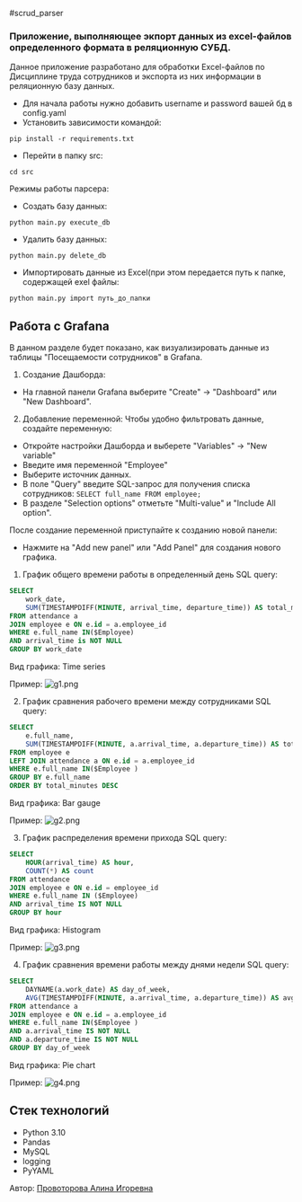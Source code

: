 #scrud_parser

### Приложение, выполняющее экпорт данных из excel-файлов определенного формата в реляционную СУБД.

Данное приложение разработано для обработки Excel-файлов по Дисциплине труда сотрудников и экспорта из них информации в реляционную базу данных.

- Для начала работы нужно добавить username и password вашей бд в config.yaml
- Установить зависимости командой:
```commandline
pip install -r requirements.txt
```
- Перейти в папку src:
```commandline
cd src
```
Режимы работы парсера:
- Создать базу данных:
```commandline
python main.py execute_db
```
- Удалить базу данных:
```commandline
python main.py delete_db
```
- Импортировать данные из Excel(при этом передается путь к папке, содержащей exel файлы:
```commandline
python main.py import путь_до_папки          
```
## Работа с Grafana

В данном разделе будет показано, как визуализировать данные из таблицы "Посещаемости сотрудников" в Grafana.

1. Создание Дашборда:
- На главной панели Grafana выберите "Create" -> "Dashboard" или "New Dashboard".
2. Добавление переменной:
   Чтобы удобно фильтровать данные, создайте переменную:
 - Откройте настройки Дашборда и выберете "Variables" -> "New variable"
 - Введите имя переменной "Employee"
 - Выберите источник данных.
 - В поле "Query" введите SQL-запрос для получения списка сотрудников: `SELECT full_name FROM employee;`
 - В разделе "Selection options" отметьте "Multi-value" и "Include All option".

После создание переменной приступайте к созданию новой панели:
- Нажмите на "Add new panel" или "Add Panel" для создания нового графика.

1. График общего времени работы в определенный день
SQL query:
```sql
SELECT 
    work_date, 
    SUM(TIMESTAMPDIFF(MINUTE, arrival_time, departure_time)) AS total_minutes
FROM attendance a
JOIN employee e ON e.id = a.employee_id
WHERE e.full_name IN($Employee) 
AND arrival_time is NOT NULL
GROUP BY work_date
```
Вид графика: Time series

Пример:
![g1.png](images/g1.png)

2. График сравнения рабочего времени между сотрудниками
SQL query:
```sql
SELECT 
    e.full_name, 
    SUM(TIMESTAMPDIFF(MINUTE, a.arrival_time, a.departure_time)) AS total_minutes
FROM employee e
LEFT JOIN attendance a ON e.id = a.employee_id
WHERE e.full_name IN($Employee )
GROUP BY e.full_name
ORDER BY total_minutes DESC
```
Вид графика: Bar gauge

Пример:
![g2.png](images/g2.png)

3. График распределения времени прихода
SQL query:
```sql
SELECT 
    HOUR(arrival_time) AS hour, 
    COUNT(*) AS count
FROM attendance
JOIN employee e ON e.id = employee_id
WHERE e.full_name IN ($Employee)  
AND arrival_time IS NOT NULL
GROUP BY hour
```
Вид графика: Histogram

Пример:
![g3.png](images/g3.png)

4. График сравнения времени работы между днями недели
SQL query:
```sql
SELECT 
    DAYNAME(a.work_date) AS day_of_week,
    AVG(TIMESTAMPDIFF(MINUTE, a.arrival_time, a.departure_time)) AS avg_work_duration_minutes
FROM attendance a
JOIN employee e ON e.id = a.employee_id
WHERE e.full_name IN($Employee ) 
AND a.arrival_time IS NOT NULL 
AND a.departure_time IS NOT NULL
GROUP BY day_of_week
```
Вид графика: Pie chart

Пример:
![g4.png](images/g4.png)

## Стек технологий
- Python 3.10
- Pandas
- MySQL
- logging
- PyYAML

Автор: [Провоторова Алина Игоревна](https://t.me/alinamalina998)
